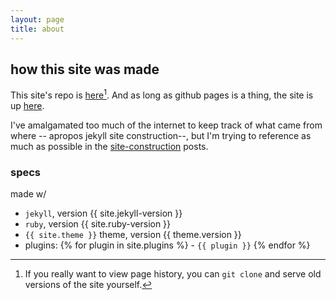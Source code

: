 ```yaml
---
layout: page
title: about
---
```

## how this site was made
This site's repo is [here](https://github.com/hejohns/hejohns.github.io)[^1].
And as long as github pages is a thing, the site is up [here](https://hejohns.github.io/).

[^1]: If you really want to view page history, you can `git clone` and serve old versions of the site yourself.

I've amalgamated too much of the internet to keep track of what came from where
-- apropos jekyll site construction--,
but I'm trying to reference as much as possible in the [site-construction](/category/site-construction) posts.

### specs
made w/
- `jekyll`, version {{ site.jekyll-version }}
- `ruby`, version {{ site.ruby-version }}
- `{{ site.theme }}` theme, version {{ theme.version }}
- plugins:
{% for plugin in site.plugins %}   - `{{ plugin }}`
{% endfor %}
